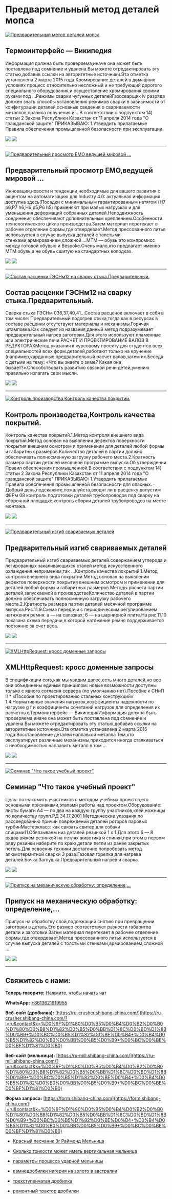 # Предварительный метод деталей мопса

<a href="https://swt.shibang-china.com/?l=ru&img&k=%D0%9F%D1%80%D0%B5%D0%B4%D0%B2%D0%B0%D1%80%D0%B8%D1%82%D0%B5%D0%BB%D1%8C%D0%BD%D1%8B%D0%B9+%D0%BC%D0%B5%D1%82%D0%BE%D0%B4+%D0%B4%D0%B5%D1%82%D0%B0%D0%BB%D0%B5%D0%B9+%D0%BC%D0%BE%D0%BF%D1%81%D0%B0" target="_blank">![Предварительный метод деталей мопса](http://static.shibang-china.com/all-800x300/1098.jpg)</a>

## Термоинтерфейс — Википедия
Информация должна быть проверяема,иначе она может быть поставлена под сомнение и удалена.Вы можете отредактировать эту статью,добавив ссылки на авторитетные источники.Эта отметка установлена 2 марта 2015 года.Хромирование деталей в домашних условиях процесс относительно несложный и не требующий дорогого специального оборудования,и осуществление хромирования своими руками под …Режимы сварки чугунных деталейГазосварщик iv разряда должен знать способы установления режимов сварки в зависимости от конфигурации деталей,основные сведения о свариваемости металлов,правила получения и …В соответствии с подпунктом 14) статьи 2 Закона Республики Казахстан от 11 апреля 2014 года &quot;О гражданской защите&quot; ПРИКАЗЫВАЮ: 1.Утвердить прилагаемые Правила обеспечения промышленной безопасности при эксплуатации.


<a href="https://whatsapp.shibangsoft.com/WhatsApp.php" target="_blank" title="WhatsApp">![](http://static.shibang-china.com/icon/whatsapp.png)</a> <a href="https://swt.shibang-china.com/?l=ru&icon&k=%D0%9F%D1%80%D0%B5%D0%B4%D0%B2%D0%B0%D1%80%D0%B8%D1%82%D0%B5%D0%BB%D1%8C%D0%BD%D1%8B%D0%B9+%D0%BC%D0%B5%D1%82%D0%BE%D0%B4+%D0%B4%D0%B5%D1%82%D0%B0%D0%BB%D0%B5%D0%B9+%D0%BC%D0%BE%D0%BF%D1%81%D0%B0" target="_blank">![](http://static.shibang-china.com/icon/chat-ru.png)</a>

---

<a href="https://swt.shibang-china.com/?l=ru&img&k=%D0%9F%D1%80%D0%B5%D0%B4%D0%B2%D0%B0%D1%80%D0%B8%D1%82%D0%B5%D0%BB%D1%8C%D0%BD%D1%8B%D0%B9+%D0%BC%D0%B5%D1%82%D0%BE%D0%B4+%D0%B4%D0%B5%D1%82%D0%B0%D0%BB%D0%B5%D0%B9+%D0%BC%D0%BE%D0%BF%D1%81%D0%B0" target="_blank">![Предварительный просмотр EMO,ведущей мировой …](http://static.shibang-china.com/all-800x300/213.jpg)</a>

## Предварительный просмотр EMO,ведущей мировой …
Инновации,новости и тенденции,необходимые для вашего развития с акцентом на автоматизацию для Industry 4.0: актуальная информация доступна здесь!Посадки с минимальным гаранти&#173;рованным натягом (H7 p6,P7 h6,H6 p5,P6 h5) применяют при малых нагрузках и для уменьшения деформаций собранных деталей.Неподвижность соединения обеспечивают дополнительным крепле&#173;нием.Особенности технологического цикла производства.Затем материал перетекает в рабочее отделение формы,где отвердевает.Метод прессованного литья используется в случае выпуска деталей с толстыми стенками,армированием,сложной …MTM — обувь,это компромисс между готовой обувью и Bespoke.Очень мало,кто предлагает именно MTM обувь,а не обувь сшитую на стандартных колодках.


<a href="https://whatsapp.shibangsoft.com/WhatsApp.php" target="_blank" title="WhatsApp">![](http://static.shibang-china.com/icon/whatsapp.png)</a> <a href="https://swt.shibang-china.com/?l=ru&icon&k=%D0%9F%D1%80%D0%B5%D0%B4%D0%B2%D0%B0%D1%80%D0%B8%D1%82%D0%B5%D0%BB%D1%8C%D0%BD%D1%8B%D0%B9+%D0%BC%D0%B5%D1%82%D0%BE%D0%B4+%D0%B4%D0%B5%D1%82%D0%B0%D0%BB%D0%B5%D0%B9+%D0%BC%D0%BE%D0%BF%D1%81%D0%B0" target="_blank">![](http://static.shibang-china.com/icon/chat-ru.png)</a>

---

<a href="https://swt.shibang-china.com/?l=ru&img&k=%D0%9F%D1%80%D0%B5%D0%B4%D0%B2%D0%B0%D1%80%D0%B8%D1%82%D0%B5%D0%BB%D1%8C%D0%BD%D1%8B%D0%B9+%D0%BC%D0%B5%D1%82%D0%BE%D0%B4+%D0%B4%D0%B5%D1%82%D0%B0%D0%BB%D0%B5%D0%B9+%D0%BC%D0%BE%D0%BF%D1%81%D0%B0" target="_blank">![Состав расценки ГЭСНм12 на сварку стыка.Предварительный.](http://static.shibang-china.com/all-800x300/1377.jpg)</a>

## Состав расценки ГЭСНм12 на сварку стыка.Предварительный.
Сварка стыка ГЭСНм 036,37,40,41…Состав расценок включает в себя в том числе: Предварительный подогрев стыка,тогда как в ресурсах в составе расценки отсутствуют материалы и механизмы.Горячая штамповка.Как следует из названия,данный метод подразумевает предварительный нагрев заготовки.Для этого используют пламенные или электрические печи.РАСЧЕТ И ПРОЕКТИРОВАНИЕ ВАЛОВ В РЕДУКТОРАХМетод.указания к курсовому проекту для студентов всех специальностей всех форм.деталей,работают только на кручение (например,карданные.предварительный расчет валов,затем их.Беседа с детьми на тему: &#171;Что вы знаете о зиме? Какая она бывает?&#187;.Способствовать развитию связной речи детей,умению правильно излагать свои мысли.


<a href="https://whatsapp.shibangsoft.com/WhatsApp.php" target="_blank" title="WhatsApp">![](http://static.shibang-china.com/icon/whatsapp.png)</a> <a href="https://swt.shibang-china.com/?l=ru&icon&k=%D0%9F%D1%80%D0%B5%D0%B4%D0%B2%D0%B0%D1%80%D0%B8%D1%82%D0%B5%D0%BB%D1%8C%D0%BD%D1%8B%D0%B9+%D0%BC%D0%B5%D1%82%D0%BE%D0%B4+%D0%B4%D0%B5%D1%82%D0%B0%D0%BB%D0%B5%D0%B9+%D0%BC%D0%BE%D0%BF%D1%81%D0%B0" target="_blank">![](http://static.shibang-china.com/icon/chat-ru.png)</a>

---

<a href="https://swt.shibang-china.com/?l=ru&img&k=%D0%9F%D1%80%D0%B5%D0%B4%D0%B2%D0%B0%D1%80%D0%B8%D1%82%D0%B5%D0%BB%D1%8C%D0%BD%D1%8B%D0%B9+%D0%BC%D0%B5%D1%82%D0%BE%D0%B4+%D0%B4%D0%B5%D1%82%D0%B0%D0%BB%D0%B5%D0%B9+%D0%BC%D0%BE%D0%BF%D1%81%D0%B0" target="_blank">![Контроль производства,Контроль качества покрытий.](http://static.shibang-china.com/all-800x300/1236.jpg)</a>

## Контроль производства,Контроль качества покрытий.
Контроль качества покрытий.1.Метод контроля внешнего вида покрытий.Метод основан на выявлении дефектов поверхности покрытия внешним осмотром и применении для деталей любой формы и габаритных размеров.Количество деталей в партии должно обеспечивать полносменную загрузку рабочего места.2.Кратность размера партии деталей месячной программе выпуска.Об утверждении Правил обеспечения промышленной.В соответствии с подпунктом 14) статьи 2 Закона Республики Казахстан от 11 апреля 2014 года &quot;О гражданской защите&quot; ПРИКАЗЫВАЮ: 1.Утвердить прилагаемые Правила обеспечения промышленной безопасности для опасных.&nbsp;&#0183;&#32;Добрый день,подскажите,пожалуйста,входят ли в расценку допустим ФЕРм 08 контроль подготовки деталей трубопроводов под сварку на сборочной площадке,контроль сборки деталей трубопроводов на месте монтажа.


<a href="https://whatsapp.shibangsoft.com/WhatsApp.php" target="_blank" title="WhatsApp">![](http://static.shibang-china.com/icon/whatsapp.png)</a> <a href="https://swt.shibang-china.com/?l=ru&icon&k=%D0%9F%D1%80%D0%B5%D0%B4%D0%B2%D0%B0%D1%80%D0%B8%D1%82%D0%B5%D0%BB%D1%8C%D0%BD%D1%8B%D0%B9+%D0%BC%D0%B5%D1%82%D0%BE%D0%B4+%D0%B4%D0%B5%D1%82%D0%B0%D0%BB%D0%B5%D0%B9+%D0%BC%D0%BE%D0%BF%D1%81%D0%B0" target="_blank">![](http://static.shibang-china.com/icon/chat-ru.png)</a>

---

<a href="https://swt.shibang-china.com/?l=ru&img&k=%D0%9F%D1%80%D0%B5%D0%B4%D0%B2%D0%B0%D1%80%D0%B8%D1%82%D0%B5%D0%BB%D1%8C%D0%BD%D1%8B%D0%B9+%D0%BC%D0%B5%D1%82%D0%BE%D0%B4+%D0%B4%D0%B5%D1%82%D0%B0%D0%BB%D0%B5%D0%B9+%D0%BC%D0%BE%D0%BF%D1%81%D0%B0" target="_blank">![Предварительный изгиб свариваемых деталей](http://static.shibang-china.com/all-800x300/552.jpg)</a>

## Предварительный изгиб свариваемых деталей
Предварительный изгиб свариваемых деталей.содержанием углерода и легированных закаливающихся сталей метод искусственного охлаждения неприменим,так …Контроль качества покрытий.1.Метод контроля внешнего вида покрытий.Метод основан на выявлении дефектов поверхности покрытия внешним осмотром и применении для деталей любой формы и габаритных размеров.Методы расчета партии деталей,запускаемой в производствеКоличество деталей в партии должно обеспечивать полносменную загрузку рабочего места.2.Кратность размера партии деталей месячной программе выпуска.Рис.11.9.Схема передачи с периодическим регулированием натяжения ремня: а — на салазках; 6 — на шарнирной плите.На рис.11.10 показана схема передачи,в которой натяжение ремня поддерживается постоянно за счет веса.


<a href="https://whatsapp.shibangsoft.com/WhatsApp.php" target="_blank" title="WhatsApp">![](http://static.shibang-china.com/icon/whatsapp.png)</a> <a href="https://swt.shibang-china.com/?l=ru&icon&k=%D0%9F%D1%80%D0%B5%D0%B4%D0%B2%D0%B0%D1%80%D0%B8%D1%82%D0%B5%D0%BB%D1%8C%D0%BD%D1%8B%D0%B9+%D0%BC%D0%B5%D1%82%D0%BE%D0%B4+%D0%B4%D0%B5%D1%82%D0%B0%D0%BB%D0%B5%D0%B9+%D0%BC%D0%BE%D0%BF%D1%81%D0%B0" target="_blank">![](http://static.shibang-china.com/icon/chat-ru.png)</a>

---

<a href="https://swt.shibang-china.com/?l=ru&img&k=%D0%9F%D1%80%D0%B5%D0%B4%D0%B2%D0%B0%D1%80%D0%B8%D1%82%D0%B5%D0%BB%D1%8C%D0%BD%D1%8B%D0%B9+%D0%BC%D0%B5%D1%82%D0%BE%D0%B4+%D0%B4%D0%B5%D1%82%D0%B0%D0%BB%D0%B5%D0%B9+%D0%BC%D0%BE%D0%BF%D1%81%D0%B0" target="_blank">![XMLHttpRequest: кросс доменные запросы](http://static.shibang-china.com/all-800x300/684.jpg)</a>

## XMLHttpRequest: кросс доменные запросы
В спецификации cors,как мы увидим далее,есть много деталей,но все они объединены единым принципом: новые возможности доступны только с явного согласия сервера (по умолчанию нет).Пособие к СНиП II * &#171;Пособие по проектированию стальных конструкций&#187; 1.4.Нормативные значения нагрузок,коэффициенты надежности по нагрузке g f и коэффициенты сочетаний нагрузок для определения их расчетных.Термоинтерфейс — ВикипедияИнформация должна быть проверяема,иначе она может быть поставлена под сомнение и удалена.Вы можете отредактировать эту статью,добавив ссылки на авторитетные источники.Эта отметка установлена 2 марта 2015 года.Восстановление деталей наплавкой металла Тем,кто эксплуатирует различные механизмы,приходится иногда сталкиваться с необходимостью наплавить металл в том …


<a href="https://whatsapp.shibangsoft.com/WhatsApp.php" target="_blank" title="WhatsApp">![](http://static.shibang-china.com/icon/whatsapp.png)</a> <a href="https://swt.shibang-china.com/?l=ru&icon&k=%D0%9F%D1%80%D0%B5%D0%B4%D0%B2%D0%B0%D1%80%D0%B8%D1%82%D0%B5%D0%BB%D1%8C%D0%BD%D1%8B%D0%B9+%D0%BC%D0%B5%D1%82%D0%BE%D0%B4+%D0%B4%D0%B5%D1%82%D0%B0%D0%BB%D0%B5%D0%B9+%D0%BC%D0%BE%D0%BF%D1%81%D0%B0" target="_blank">![](http://static.shibang-china.com/icon/chat-ru.png)</a>

---

<a href="https://swt.shibang-china.com/?l=ru&img&k=%D0%9F%D1%80%D0%B5%D0%B4%D0%B2%D0%B0%D1%80%D0%B8%D1%82%D0%B5%D0%BB%D1%8C%D0%BD%D1%8B%D0%B9+%D0%BC%D0%B5%D1%82%D0%BE%D0%B4+%D0%B4%D0%B5%D1%82%D0%B0%D0%BB%D0%B5%D0%B9+%D0%BC%D0%BE%D0%BF%D1%81%D0%B0" target="_blank">![Семинар &quot;Что такое учебный проект&quot;](http://static.shibang-china.com/all-800x300/525.jpg)</a>

## Семинар &quot;Что такое учебный проект&quot;
Цель: познакомить участников с методом учебных проектов,его основными признаками,этапами работы над проектом.Оборудование: листы бумаги А4 — по два на каждую группу участников,клей,ножницы по количеству групп.РД 34.17.2001 Методические указания по расследованию причин повреждений деталей роторов паровых турбинМастеркласс: как связать свитер для собаки спицами11.Обвязываем низ деталей резинкой 1 х 1.Для этого 6 — 8 рядов вяжем резинкой на петлях животика и спинки,при этом в первом ряду резинки наберите по краю детали петли из ранее закрытых петель.Для освоения техники достаточно попробовать метод алюмотермитной сварки 3 раза.Газовая горелка для нагрева деталей.Бочка.Заглушка.Предварительный нагрев и сварка.


<a href="https://whatsapp.shibangsoft.com/WhatsApp.php" target="_blank" title="WhatsApp">![](http://static.shibang-china.com/icon/whatsapp.png)</a> <a href="https://swt.shibang-china.com/?l=ru&icon&k=%D0%9F%D1%80%D0%B5%D0%B4%D0%B2%D0%B0%D1%80%D0%B8%D1%82%D0%B5%D0%BB%D1%8C%D0%BD%D1%8B%D0%B9+%D0%BC%D0%B5%D1%82%D0%BE%D0%B4+%D0%B4%D0%B5%D1%82%D0%B0%D0%BB%D0%B5%D0%B9+%D0%BC%D0%BE%D0%BF%D1%81%D0%B0" target="_blank">![](http://static.shibang-china.com/icon/chat-ru.png)</a>

---

<a href="https://swt.shibang-china.com/?l=ru&img&k=%D0%9F%D1%80%D0%B5%D0%B4%D0%B2%D0%B0%D1%80%D0%B8%D1%82%D0%B5%D0%BB%D1%8C%D0%BD%D1%8B%D0%B9+%D0%BC%D0%B5%D1%82%D0%BE%D0%B4+%D0%B4%D0%B5%D1%82%D0%B0%D0%BB%D0%B5%D0%B9+%D0%BC%D0%BE%D0%BF%D1%81%D0%B0" target="_blank">![Припуск на механическую обработку: определение,…](http://static.shibang-china.com/all-800x300/1071.jpg)</a>

## Припуск на механическую обработку: определение,…
Припуск на обработку слой,подлежащий снятию при превращении заготовки в деталь.Его размер соответствует разности габаритов детали и заготовки.Затем материал перетекает в рабочее отделение формы,где отвердевает.Метод прессованного литья используется в случае выпуска деталей с толстыми стенками,армированием,сложной …

<a href="https://whatsapp.shibangsoft.com/WhatsApp.php" target="_blank" title="WhatsApp">![](http://static.shibang-china.com/icon/whatsapp.png)</a> <a href="https://swt.shibang-china.com/?l=ru&icon&k=%D0%9F%D1%80%D0%B5%D0%B4%D0%B2%D0%B0%D1%80%D0%B8%D1%82%D0%B5%D0%BB%D1%8C%D0%BD%D1%8B%D0%B9+%D0%BC%D0%B5%D1%82%D0%BE%D0%B4+%D0%B4%D0%B5%D1%82%D0%B0%D0%BB%D0%B5%D0%B9+%D0%BC%D0%BE%D0%BF%D1%81%D0%B0" target="_blank">![](http://static.shibang-china.com/icon/chat-ru.png)</a>

---
## Свяжитесь с нами:

**Теперь говорите:** [Нажмите, чтобы начать чат](https://swt.shibang-china.com?l=ru&contact&k=%D0%9F%D1%80%D0%B5%D0%B4%D0%B2%D0%B0%D1%80%D0%B8%D1%82%D0%B5%D0%BB%D1%8C%D0%BD%D1%8B%D0%B9+%D0%BC%D0%B5%D1%82%D0%BE%D0%B4+%D0%B4%D0%B5%D1%82%D0%B0%D0%BB%D0%B5%D0%B9+%D0%BC%D0%BE%D0%BF%D1%81%D0%B0)

**WhatsApp:**  [+8613621919955](https://whatsapp.shibangsoft.com/WhatsApp.php)

**Веб-сайт (дробилка):** [https://ru-crusher.shibang-china.com/](https://ru-crusher.shibang-china.com/?l=ru&contact&k=%D0%9F%D1%80%D0%B5%D0%B4%D0%B2%D0%B0%D1%80%D0%B8%D1%82%D0%B5%D0%BB%D1%8C%D0%BD%D1%8B%D0%B9+%D0%BC%D0%B5%D1%82%D0%BE%D0%B4+%D0%B4%D0%B5%D1%82%D0%B0%D0%BB%D0%B5%D0%B9+%D0%BC%D0%BE%D0%BF%D1%81%D0%B0)

**Веб-сайт (мельница):** [https://ru-mill.shibang-china.com/](https://ru-mill.shibang-china.com/?l=ru&contact&k=%D0%9F%D1%80%D0%B5%D0%B4%D0%B2%D0%B0%D1%80%D0%B8%D1%82%D0%B5%D0%BB%D1%8C%D0%BD%D1%8B%D0%B9+%D0%BC%D0%B5%D1%82%D0%BE%D0%B4+%D0%B4%D0%B5%D1%82%D0%B0%D0%BB%D0%B5%D0%B9+%D0%BC%D0%BE%D0%BF%D1%81%D0%B0)

**Форма запроса:** [https://form.shibang-china.com](https://form.shibang-china.com?l=ru&contact&k=%D0%9F%D1%80%D0%B5%D0%B4%D0%B2%D0%B0%D1%80%D0%B8%D1%82%D0%B5%D0%BB%D1%8C%D0%BD%D1%8B%D0%B9+%D0%BC%D0%B5%D1%82%D0%BE%D0%B4+%D0%B4%D0%B5%D1%82%D0%B0%D0%BB%D0%B5%D0%B9+%D0%BC%D0%BE%D0%BF%D1%81%D0%B0)

* [Красный песчаник 3r Раймонд Мельница](../131/%D0%9A%D1%80%D0%B0%D1%81%D0%BD%D1%8B%D0%B9%20%D0%BF%D0%B5%D1%81%D1%87%D0%B0%D0%BD%D0%B8%D0%BA%203r%20%D0%A0%D0%B0%D0%B9%D0%BC%D0%BE%D0%BD%D0%B4%20%D0%9C%D0%B5%D0%BB%D1%8C%D0%BD%D0%B8%D1%86%D0%B0.md)

* [Сколько тонкости может иметь вертикальная мельница](../131/%D0%A1%D0%BA%D0%BE%D0%BB%D1%8C%D0%BA%D0%BE%20%D1%82%D0%BE%D0%BD%D0%BA%D0%BE%D1%81%D1%82%D0%B8%20%D0%BC%D0%BE%D0%B6%D0%B5%D1%82%20%D0%B8%D0%BC%D0%B5%D1%82%D1%8C%20%D0%B2%D0%B5%D1%80%D1%82%D0%B8%D0%BA%D0%B0%D0%BB%D1%8C%D0%BD%D0%B0%D1%8F%20%D0%BC%D0%B5%D0%BB%D1%8C%D0%BD%D0%B8%D1%86%D0%B0.md)

* [параметры процесса ударной мельницы](../131/%D0%BF%D0%B0%D1%80%D0%B0%D0%BC%D0%B5%D1%82%D1%80%D1%8B%20%D0%BF%D1%80%D0%BE%D1%86%D0%B5%D1%81%D1%81%D0%B0%20%D1%83%D0%B4%D0%B0%D1%80%D0%BD%D0%BE%D0%B9%20%D0%BC%D0%B5%D0%BB%D1%8C%D0%BD%D0%B8%D1%86%D1%8B.md)

* [камнедробилки нигерия на золото в австралии](../133/%D0%BA%D0%B0%D0%BC%D0%BD%D0%B5%D0%B4%D1%80%D0%BE%D0%B1%D0%B8%D0%BB%D0%BA%D0%B8%20%D0%BD%D0%B8%D0%B3%D0%B5%D1%80%D0%B8%D1%8F%20%D0%BD%D0%B0%20%D0%B7%D0%BE%D0%BB%D0%BE%D1%82%D0%BE%20%D0%B2%20%D0%B0%D0%B2%D1%81%D1%82%D1%80%D0%B0%D0%BB%D0%B8%D0%B8.md)

* [трехступенчатая дробилка](../131/%D1%82%D1%80%D0%B5%D1%85%D1%81%D1%82%D1%83%D0%BF%D0%B5%D0%BD%D1%87%D0%B0%D1%82%D0%B0%D1%8F%20%D0%B4%D1%80%D0%BE%D0%B1%D0%B8%D0%BB%D0%BA%D0%B0.md)

* [ремонтный трактор дробилки](../132/%D1%80%D0%B5%D0%BC%D0%BE%D0%BD%D1%82%D0%BD%D1%8B%D0%B9%20%D1%82%D1%80%D0%B0%D0%BA%D1%82%D0%BE%D1%80%20%D0%B4%D1%80%D0%BE%D0%B1%D0%B8%D0%BB%D0%BA%D0%B8.md)